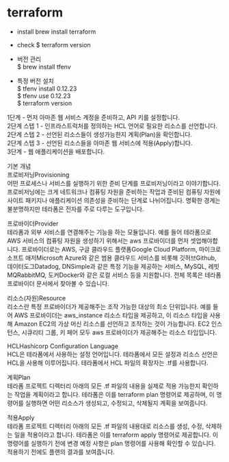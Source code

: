 # terraform

* install
brew install terraform

* check
$ terraform version

* 버전 관리  
$ brew install tfenv  
* 특정 버전 설치  
$ tfenv install 0.12.23  
$ tfenv use 0.12.23  
$ terraform version  

1단계 - 먼저 아마존 웹 서비스 계정을 준비하고, API 키를 설정합니다.  
2단계 스텝 1 - 인프라스트럭처를 정의하는 HCL 언어로 필요한 리소스를 선언합니다.  
2단계 스텝 2 - 선언된 리소스들이 생성가능한지 계획(Plan)을 확인합니다.  
2단계 스텝 3 - 선언된 리소스들을 아마존 웹 서비스에 적용(Apply)합니다.  
3단계 - 웹 애플리케이션을 배포합니다.

기본 개념  
프로비저닝Provisioning  
어떤 프로세스나 서비스를 실행하기 위한 준비 단계를 프로비저닝이라고 이야기합니다. 프로비저닝에는 크게 네트워크나 컴퓨팅 자원을 준비하는 작업과 준비된 컴퓨팅 자원에 사이트 패키지나 애플리케이션 의존성을 준비하는 단계로 나뉘어집니다. 명확한 경계는 불분명하지만 테라폼은 전자를 주로 다루는 도구입니다.  

프로바이더Provider  
테라폼과 외부 서비스를 연결해주는 기능을 하는 모듈입니다. 예를 들어 테라폼으로 AWS 서비스의 컴퓨팅 자원을 생성하기 위해서는 aws 프로바이더를 먼저 셋업해야합니다. 프로바이더로는 AWS, 구글 클라우드 플랫폼Google Cloud Platform, 마이크로소프트 애저Microsoft Azure와 같은 범용 클라우드 서비스를 비롯해 깃허브Github, 데이터도그Datadog, DNSimple과 같은 특정 기능을 제공하는 서비스, MySQL, 레빗MQRabbitMQ, 도커Docker와 같은 로컬 서비스 등을 지원합니다. 전체 목록은 테라폼 프로바이더 문서에서 찾아볼 수 있습니다.  

리소스(자원)Resource  
리소스란 특정 프로바이더가 제공해주는 조작 가능한 대상의 최소 단위입니다. 예를 들어 AWS 프로바이더는 aws_instance 리소스 타입을 제공하고, 이 리소스 타입을 사용해 Amazon EC2의 가상 머신 리소스를 선언하고 조작하는 것이 가능합니다. EC2 인스턴스, 시큐리티 그룹, 키 페어 모두 aws 프로바이더가 제공해주는 리소스 타입입니다.  

HCLHashicorp Configuration Language  
HCL은 테라폼에서 사용하는 설정 언어입니다. 테라폼에서 모든 설정과 리소스 선언은 HCL을 사용해 이루어집니다. 테라폼에서 HCL 파일의 확장자는 .tf를 사용합니다.  

계획Plan  
테라폼 프로젝트 디렉터리 아래의 모든 .tf 파일의 내용을 실제로 적용 가능한지 확인하는 작업을 계획이라고 합니다. 테라폼은 이를 terraform plan 명령어로 제공하며, 이 명령어를 실행하면 어떤 리소스가 생성되고, 수정되고, 삭제될지 계획을 보여줍니다.  

적용Apply  
테라폼 프로젝트 디렉터리 아래의 모든 .tf 파일의 내용대로 리소스를 생성, 수정, 삭제하는 일을 적용이라고 합니다. 테라폼은 이를 terraform apply 명령어로 제공합니다. 이 명령어를 실행하기 전에 변경 예정 사항은 plan 명령어를 사용해 확인할 수 있습니다. 적용하기 전에도 플랜의 결과를 보여줍니다.  

